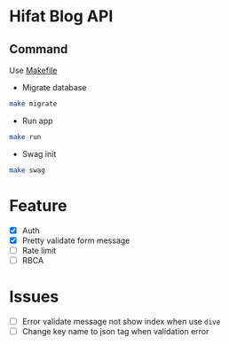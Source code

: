 # Hifat Blog API

## Command
Use [Makefile](https://makefiletutorial.com/)
- Migrate database
```bash
make migrate
```
- Run app
```bash
make run
```

- Swag init
```bash
make swag
```

# Feature

- [x] Auth
- [x] Pretty validate form message
- [ ] Rate limit
- [ ] RBCA

# Issues

- [ ] Error validate message not show index when use `dive`
- [ ] Change key name to json tag when validation error